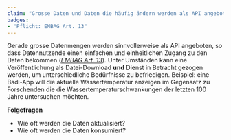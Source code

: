 ```yaml
---
claim: "Grosse Daten und Daten die häufig ändern werden als API angeboten."
badges:
- "Pflicht: EMBAG Art. 13"
---
```


Gerade grosse Datenmengen werden sinnvollerweise als API angeboten, so dass Datennutzende einen einfachen und einheitlichen Zugang zu den Daten bekommen (_[EMBAG Art. 13](https://www.fedlex.admin.ch/eli/fga/2023/787/de#art_13)_). Unter Umständen kann eine Veröffentlichung als Datei-Download **und** Dienst in Betracht gezogen werden, um unterschiedliche Bedürfnisse zu befriedigen. Beispiel: eine Badi-App will die aktuelle Wassertemperatur anzeigen im Gegensatz zu Forschenden die die Wassertemperaturschwankungen der letzten 100 Jahre untersuchen möchten.

**Folgefragen**

* Wie oft werden die Daten aktualisiert?
* Wie oft werden die Daten konsumiert?

